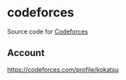 # codeforces
Source code for [Codeforces](https://codeforces.com/)

## Account
https://codeforces.com/profile/kokatsu